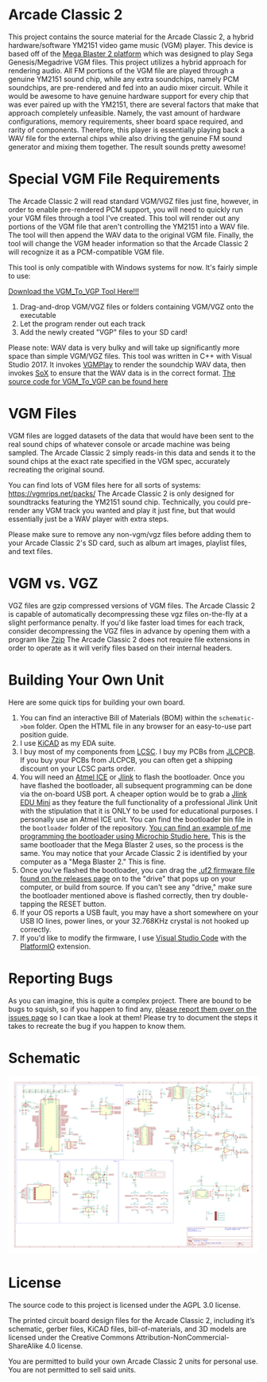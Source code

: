 # Arcade Classic 2

This project contains the source material for the Arcade Classic 2, a hybrid hardware/software YM2151 video game music (VGM) player. This device is based off of the [Mega Blaster 2 platform](https://github.com/AidanHockey5/MegaBlaster2) which was designed to play Sega Genesis/Megadrive VGM files.
This project utilizes a hybrid approach for rendering audio. All FM portions of the VGM file are played through a genuine YM2151 sound chip, while any extra soundchips, namely PCM soundchips, are pre-rendered and fed into an audio mixer circuit.
While it would be awesome to have genuine hardware support for every chip that was ever paired up with the YM2151, there are several factors that make that approach completely unfeasible. Namely, the vast amount of hardware configurations, memory requirements, sheer board space required, and rarity of components.
Therefore, this player is essentially playing back a WAV file for the external chips while also driving the genuine FM sound generator and mixing them together.
The result sounds pretty awesome!

# Special VGM File Requirements

The Arcade Classic 2 will read standard VGM/VGZ files just fine, however, in order to enable pre-rendered PCM support, you will need to quickly run your VGM files through a tool I've created. This tool will render out any portions of the VGM file that aren't controlling the YM2151 into a WAV file. The tool will then append the WAV data to the original VGM file. Finally, the tool will change the VGM header information so that the Arcade Classic 2 will recognize it as a PCM-compatible VGM file.

This tool is only compatible with Windows systems for now. It's fairly simple to use:

[Download the VGM_To_VGP Tool Here!!!](https://aidanlawrence.com/tools/ee/arcadeclassic2/vgm_to_vgp.zip)

1) Drag-and-drop VGM/VGZ files or folders containing VGM/VGZ onto the executable
2) Let the program render out each track
3) Add the newly created "VGP" files to your SD card!

Please note: WAV data is very bulky and will take up significantly more space than simple VGM/VGZ files.
This tool was written in C++ with Visual Studio 2017. It invokes [VGMPlay](https://github.com/vgmrips/vgmplay) to render the soundchip WAV data, then invokes [SoX](http://sox.sourceforge.net/) to ensure that the WAV data is in the correct format.
[The source code for VGM_To_VGP can be found here](https://github.com/AidanHockey5/YM2151_Arcade_Classic_2/tree/master/tools/vgmtovgp)

# VGM Files

VGM files are logged datasets of the data that would have been sent to the real sound chips of whatever console or arcade machine was being sampled. The Arcade Classic 2 simply reads-in this data and sends it to the sound chips at the exact rate specified in the VGM spec, accurately recreating the original sound.

You can find lots of VGM files here for all sorts of systems: https://vgmrips.net/packs/
The Arcade Classic 2 is only designed for soundtracks featuring the YM2151 sound chip. Technically, you could pre-render any VGM track you wanted and play it just fine, but that would essentially just be a WAV player with extra steps.

Please make sure to remove any non-vgm/vgz files before adding them to your Arcade Classic 2's SD card, such as album art images, playlist files, and text files.

# VGM vs. VGZ

VGZ files are gzip compressed versions of VGM files. The Arcade Classic 2 is capable of automatically decompressing these vgz files on-the-fly at a slight performance penalty. If you'd like faster load times for each track, consider decompressing the VGZ files in advance by opening them with a program like [7zip](https://www.7-zip.org/)
The Arcade Classic 2 does not require file extensions in order to operate as it will verify files based on their internal headers.

# Building Your Own Unit

Here are some quick tips for building your own board.

1) You can find an interactive Bill of Materials (BOM) within the `schematic->bom` folder. Open the HTML file in any browser for an easy-to-use part position guide.
2) I use [KiCAD](https://kicad.org/) as my EDA suite.
4) I buy most of my components from [LCSC](https://lcsc.com/). I buy my PCBs from [JLCPCB](https://jlcpcb.com/). If you buy your PCBs from JLCPCB, you can often get a shipping discount on your LCSC parts order.
5) You will need an [Atmel ICE](https://www.microchip.com/DevelopmentTools/ProductDetails/ATATMEL-ICE) or [Jlink](https://www.segger.com/products/debug-probes/j-link/) to flash the bootloader. Once you have flashed the bootloader, all subsequent programming can be done via the on-board USB port. A cheaper option would be to grab a [Jlink EDU Mini](https://shop-us.segger.com/J_Link_EDU_mini_p/8.08.91.htm) as they feature the full functionality of a professional Jlink Unit with the stipulation that it is ONLY to be used for educational purposes. I personally use an Atmel ICE unit. You can find the bootloader bin file in the `bootloader` folder of the repository. [You can find an example of me programming the bootloader using Microchip Studio here.](https://youtu.be/FjPftGuLnGg?t=9259)
This is the same bootloader that the Mega Blaster 2 uses, so the process is the same. You may notice that your Arcade Classic 2 is identified by your computer as a "Mega Blaster 2." This is fine.
7) Once you've flashed the bootloader, you can drag the [.uf2 firmware file found on the releases page](https://github.com/AidanHockey5/YM2151_Arcade_Classic_2/releases) on to the "drive" that pops up on your computer, or build from source. If you can't see any "drive," make sure the bootloader mentioned above is flashed correctly, then try double-tapping the RESET button. 
8) If your OS reports a USB fault, you may have a short somewhere on your USB IO lines, power lines, or your 32.768KHz crystal is not hooked up correctly.
9) If you'd like to modify the firmware, I use [Visual Studio Code](https://code.visualstudio.com/) with the [PlatformIO](https://platformio.org/install/ide?install=vscode) extension.

# Reporting Bugs

As you can imagine, this is quite a complex project. There are bound to be bugs to squish, so if you happen to find any, [please report them over on the issues page](https://github.com/AidanHockey5/YM2151_Arcade_Classic_2/issues) so I can tkae a look at them! Please try to document the steps it takes to recreate the bug if you happen to know them.

# Schematic

![Schematic](https://github.com/AidanHockey5/YM2151_Arcade_Classic_2/raw/master/schematic/ArcadeClassic2.png)

# License
The source code to this project is licensed under the AGPL 3.0 license.

The printed circuit board design files for the Arcade Classic 2, including it’s schematic, gerber files, KiCAD files, bill-of-materials, and 3D models are licensed under the Creative Commons Attribution-NonCommercial-ShareAlike 4.0 license.

You are permitted to build your own Arcade Classic 2 units for personal use. You are not permitted to sell said units.
